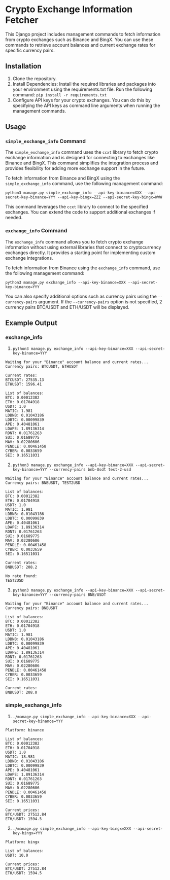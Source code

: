 # Crypto Exchange Information Fetcher

This Django project includes management commands to fetch information from crypto exchanges such as Binance and BingX. You can use these commands to retrieve account balances and current exchange rates for specific currency pairs.

## Installation

1. Clone the repository.
2. Install Dependencies: Install the required libraries and packages into your environment using the requirements.txt file. Run the following command: `pip install -r requirements.txt`  
3. Configure API keys for your crypto exchanges. You can do this by specifying the API keys as command line arguments when running the management commands.

## Usage

### `simple_exchange_info` Command

The `simple_exchange_info` command uses the `ccxt` library to fetch crypto exchange information and is designed for connecting to exchanges like Binance and BingX. This command simplifies the integration process and provides flexibility for adding more exchange support in the future.

To fetch information from Binance and BingX using the `simple_exchange_info` command, use the following management command:

```python3 manage.py simple_exchange_info --api-key-binance=XXX --api-secret-key-binance=YYY --api-key-bingx=ZZZ --api-secret-key-bingx=WWW```

This command leverages the `ccxt` library to connect to the specified exchanges. You can extend the code to support additional exchanges if needed.


### `exchange_info` Command

The `exchange_info` command allows you to fetch crypto exchange information without using external libraries that connect to cryptocurrency exchanges directly. It provides a starting point for implementing custom exchange integrations. 

To fetch information from Binance using the `exchange_info` command, use the following management command:

```python3 manage.py exchange_info --api-key-binance=XXX --api-secret-key-binance=YYY```

You can also specify additional options such as currency pairs using the `--currency-pairs` argument.
If the `--currency-pairs` option is not specified, 2 currency pairs BTC/USDT and ETH/USDT will be displayed.


## Example Output

### exchange_info
1. `python3 manage.py exchange_info --api-key-binance=XXX --api-secret-key-binance=YYY`  
```
Waiting for your "Binance" account balance and current rates...
Currency pairs: BTCUSDT, ETHUSDT

Current rates:
BTCUSDT: 27535.13
ETHUSDT: 1596.41

List of balances:
BTC: 0.00012382
ETH: 0.01704918
USDT: 1.0
MATIC: 1.981
LDBNB: 0.01043186
LDBTC: 0.00099839
APE: 0.40481061
LDAPE: 1.89136314
RDNT: 0.01761263
SUI: 0.01689775
MAV: 0.02280606
PENDLE: 0.00461458
CYBER: 0.0033659
SEI: 0.16511031
```

2. `python3 manage.py exchange_info --api-key-binance=XXX --api-secret-key-binance=YYY --currency-pairs bnb-Usdt test-2-usd`  
```
Waiting for your "Binance" account balance and current rates...
Currency pairs: BNBUSDT, TEST2USD

List of balances:
BTC: 0.00012382
ETH: 0.01704918
USDT: 1.0
MATIC: 1.981
LDBNB: 0.01043186
LDBTC: 0.00099839
APE: 0.40481061
LDAPE: 1.89136314
RDNT: 0.01761263
SUI: 0.01689775
MAV: 0.02280606
PENDLE: 0.00461458
CYBER: 0.0033659
SEI: 0.16511031

Current rates:
BNBUSDT: 208.2

No rate found:
TEST2USD
```

3. `python3 manage.py exchange_info --api-key-binance=XXX --api-secret-key-binance=YYY --currency-pairs BNB/USDT`  
```
Waiting for your "Binance" account balance and current rates...
Currency pairs: BNBUSDT

List of balances:
BTC: 0.00012382
ETH: 0.01704918
USDT: 1.0
MATIC: 1.981
LDBNB: 0.01043186
LDBTC: 0.00099839
APE: 0.40481061
LDAPE: 1.89136314
RDNT: 0.01761263
SUI: 0.01689775
MAV: 0.02280606
PENDLE: 0.00461458
CYBER: 0.0033659
SEI: 0.16511031

Current rates:
BNBUSDT: 208.0
```

### simple_exchange_info

1. `./manage.py simple_exchange_info --api-key-binance=XXX --api-secret-key-binance=YYY`
```
Platform: binance

List of balances:
BTC: 0.00012382
ETH: 0.01704918
USDT: 1.0
MATIC: 18.981
LDBNB: 0.01043186
LDBTC: 0.00099839
APE: 0.40481061
LDAPE: 1.89136314
RDNT: 0.01761263
SUI: 0.01689775
MAV: 0.02280606
PENDLE: 0.00461458
CYBER: 0.0033659
SEI: 0.16511031

Current prices:
BTC/USDT: 27512.84
ETH/USDT: 1594.5
```

2. `./manage.py simple_exchange_info --api-key-bingx=XXX --api-secret-key-bingx=YYY`  
```
Platform: bingx

List of balances:
USDT: 10.0

Current prices:
BTC/USDT: 27512.84
ETH/USDT: 1594.5
 ```